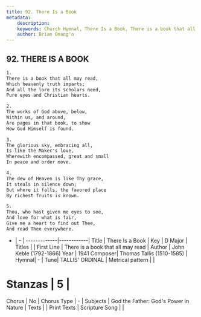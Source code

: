 ```yaml
---
title: 92. There Is a Book
metadata:
    description: 
    keywords: Church Hymnal, There Is a Book, There is a book that all may read, 
    author: Brian Onang'o
---
```



## 92. THERE IS A BOOK

```txt
1.
There is a book that all may read, 
Which heavenly truth imparts; 
And all the lore its scholars need, 
Pure eyes and Christian hearts. 

2.
The works of God above, below, 
Within us, and around, 
Are pages in that book, to show 
How God Himself is found. 

3.
The glorious sky, embracing all, 
Is like the Maker's love, 
Wherewith encompassed, great and small 
In peace and order move. 

4.
The dew of Heaven is like Thy grace, 
It steals in silence down; 
But where it falls, the favored place 
By richest fruits is known. 

5.
Thou, who hast given me eyes to see, 
And love for what is fair, 
Give me a heart to find out Thee, 
And read Thee everywhere.

```

- |   -  |
-------------|------------|
Title | There Is a Book |
Key | D Major |
Titles |  |
First Line | There is a book that all may read |
Author | John Keble (1792-1866)
Year | 1941
Composer| Thomas Tallis (1510-1585) |
Hymnal|  - |
Tune| TALLIS&#039; ORDINAL |
Metrical pattern | |
# Stanzas | 5 |
Chorus | No |
Chorus Type | - |
Subjects | God the Father: God's Power in Nature |
Texts |  |
Print Texts | 
Scripture Song |  |
  
